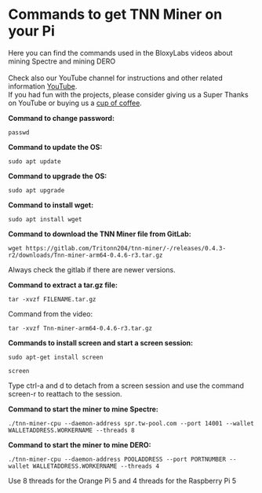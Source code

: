 # Commands to get TNN Miner on your Pi
Here you can find the commands used in the BloxyLabs videos about mining Spectre and mining DERO
<br>
<br>
Check also our YouTube channel for instructions and other related information [YouTube](https://www.youtube.com/@bloxylabs "YouTube").
<br>
If you had fun with the projects, please consider giving us a Super Thanks on YouTube or buying us a [cup of coffee](https://www.buymeacoffee.com/bloxylabs "cupofcoffee").

**Command to change password:**

```
passwd
```

**Command to update the OS:**

```
sudo apt update
```

**Command to upgrade the OS:**

```
sudo apt upgrade
```

**Command to install wget:**

```
sudo apt install wget
```

**Command to download the TNN Miner file from GitLab:**

```
wget https://gitlab.com/Tritonn204/tnn-miner/-/releases/0.4.3-r2/downloads/Tnn-miner-arm64-0.4.6-r3.tar.gz
```
Always check the gitlab if there are newer versions.

**Command to extract a tar.gz file:**

```
tar -xvzf FILENAME.tar.gz
```
Command from the video:
```
tar -xvzf Tnn-miner-arm64-0.4.6-r3.tar.gz
```
**Commands to install screen and start a screen session:**

```
sudo apt-get install screen
```
```
screen
```
Type ctrl-a and d to detach from a screen session and use the command screen-r to reattach to the session.

**Command to start the miner to mine Spectre:**

```
./tnn-miner-cpu --daemon-address spr.tw-pool.com --port 14001 --wallet WALLETADDRESS.WORKERNAME --threads 8
```
**Command to start the miner to mine DERO:**

```
./tnn-miner-cpu --daemon-address POOLADDRESS --port PORTNUMBER --wallet WALLETADDRESS.WORKERNAME --threads 4
```


Use 8 threads for the Orange Pi 5 and 4 threads for the Raspberry Pi 5
